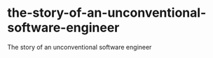 # the-story-of-an-unconventional-software-engineer
The story of an unconventional software engineer
